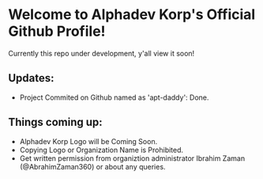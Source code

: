 # Welcome to Alphadev Korp's Official Github Profile!

Currently this repo under development, y'all view it soon!

## Updates:
* Project Commited on Github named as 'apt-daddy': Done.


## Things coming up:
* Alphadev Korp Logo will be Coming Soon.
* Copying Logo or Organization Name is Prohibited.
* Get written permission from organiztion administrator Ibrahim Zaman (@AbrahimZaman360) or about any queries.
